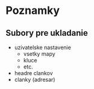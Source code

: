 # Poznamky

## Subory pre ukladanie
- uzivatelske nastavenie
    - vsetky mapy
    - kluce
    - etc.
- headre clankov
- clanky (adresar)